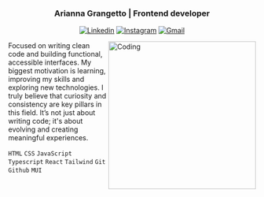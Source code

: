 
<h3 align="center">Arianna Grangetto | Frontend developer </h3>
<div align="center">
  
  [![Linkedin](https://img.shields.io/badge/-LinkedIn-blue?style=flat&logo=Linkedin&logoColor=white)](https://www.linkedin.com/in/arianna-grangetto-56b2a9290/)
[![Instagram](https://img.shields.io/badge/-Instagram-c13584?style=flat&labelColor=c13584&logo=instagram&logoColor=white)](https://www.instagram.com/arigrangetto/)
[![Gmail](https://img.shields.io/badge/-Gmail-c14438?style=flat&logo=Gmail&logoColor=white)](https://mail.google.com/mail/u/0/?tab=rm&ogbl#inbox)
</div>

<img align="right" alt="Coding" width="300" src="https://cdn.dribbble.com/users/1277312/screenshots/14733298/media/39b1045e593737587dd60e42c8422d1f.gif" >
<p aling="center">Focused on writing clean code and building functional, accessible interfaces. My biggest motivation is learning, improving my skills and exploring new technologies. I truly believe that curiosity and consistency are key pillars in this field. It’s not just about writing code; it's about evolving and creating meaningful experiences.</p>

   `HTML` `CSS` `JavaScript` `Typescript` `React` `Tailwind` `Git` `Github` `MUI`




